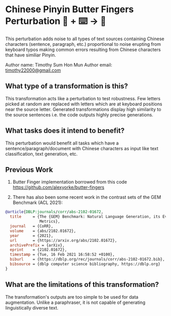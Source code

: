 # Chinese Pinyin Butter Fingers Perturbation 🦎  + ⌨️ → 🐍
This perturbation adds noise to all types of text sources containing Chinese characters (sentence, paragraph, etc.) proportional to noise erupting 
from keyboard typos making common errors resulting from Chinese characters that have similiar Pinyin. 

Author name: Timothy Sum Hon Mun
Author email: timothy22000@gmail.com

## What type of a transformation is this?
This transformation acts like a perturbation to test robustness. Few letters picked at random are replaced with letters 
which are at keyboard positions near the source letter. Generated transformations display high similarity to the 
source sentences i.e. the code outputs highly precise generations. 

## What tasks does it intend to benefit?
This perturbation would benefit all tasks which have a sentence/paragraph/document with Chinese characters as input like text classification, 
text generation, etc.

## Previous Work
1) Butter Finger implementation borrowed from this code https://github.com/alexyorke/butter-fingers

2) There has also been some recent work in the contrast sets of the GEM Benchmark (ACL 2021):
```bibtex
@article{DBLP:journals/corr/abs-2102-01672,
  title     = {The {GEM} Benchmark: Natural Language Generation, its Evaluation and
               Metrics},
  journal   = {CoRR},
  volume    = {abs/2102.01672},
  year      = {2021},
  url       = {https://arxiv.org/abs/2102.01672},
  archivePrefix = {arXiv},
  eprint    = {2102.01672},
  timestamp = {Tue, 16 Feb 2021 16:58:52 +0100},
  biburl    = {https://dblp.org/rec/journals/corr/abs-2102-01672.bib},
  bibsource = {dblp computer science bibliography, https://dblp.org}
}
```

## What are the limitations of this transformation?
The transformation's outputs are too simple to be used for data augmentation. Unlike a paraphraser, it is not capable of
 generating linguistically diverse text.
